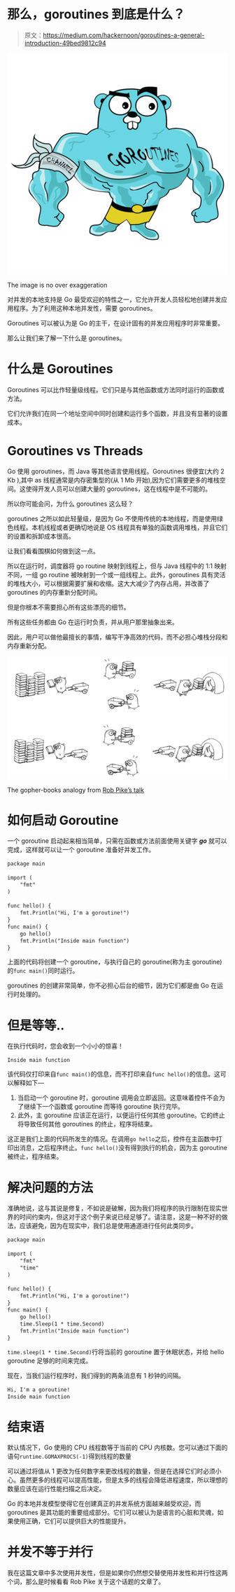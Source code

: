 # 那么，goroutines 到底是什么？

> 原文：<https://medium.com/hackernoon/goroutines-a-general-introduction-49bed9812c94>

![](img/9b24d628a9ad6d83d2bb1f60d988a094.png)

The image is no over exaggeration

对并发的本地支持是 Go 最受欢迎的特性之一，它允许开发人员轻松地创建并发应用程序。为了利用这种本地并发性，需要 goroutines。

Goroutines 可以被认为是 Go 的主干，在设计固有的并发应用程序时非常重要。

那么让我们来了解一下什么是 goroutines。

# **什么是 Goroutines**

Goroutines 可以比作轻量级线程。它们只是与其他函数或方法同时运行的函数或方法。

它们允许我们在同一个地址空间中同时创建和运行多个函数，并且没有显著的设置成本。

# **Goroutines vs Threads**

Go 使用 goroutines，而 Java 等其他语言使用线程。Goroutines 很便宜(大约 2 Kb ),其中 as 线程通常是内存密集型的(从 1 Mb 开始),因为它们需要更多的堆栈空间。这使得开发人员可以创建大量的 goroutines，这在线程中是不可能的。

所以你可能会问，为什么 goroutines 这么轻？

goroutines 之所以如此轻量级，是因为 Go 不使用传统的本地线程，而是使用绿色线程。本机线程或者更确切地说是 OS 线程具有单独的函数调用堆栈，并且它们的设置和拆卸成本很高。

让我们看看围棋如何做到这一点。

所以在运行时，调度器将 go routine 映射到线程上，但与 Java 线程中的 1:1 映射不同，一组 go routine 被映射到一个或一组线程上。此外，goroutines 具有灵活的堆栈大小，可以根据需要扩展和收缩。这大大减少了内存占用，并改善了 goroutines 的内存重新分配时间。

但是你根本不需要担心所有这些漂亮的细节。

所有这些任务都由 Go 在运行时负责，并从用户那里抽象出来。

因此，用户可以做他最擅长的事情，编写干净高效的代码，而不必担心堆栈分段和内存重新分配。

![](img/7b4e811d5cf2ddfca224eaf2471fec20.png)

The gopher-books analogy from [Rob Pike’s talk](https://www.youtube.com/watch?v=cN_DpYBzKso)

# **如何启动 Goroutine**

一个 goroutine 启动起来相当简单，只需在函数或方法前面使用关键字 ***go*** 就可以完成，这样就可以让一个 goroutine 准备好并发工作。

```
package main

import (  
    "fmt"
)

func hello() {  
    fmt.Println("Hi, I'm a goroutine!")
}
func main() {  
    go hello()
    fmt.Println("Inside main function")
}
```

上面的代码将创建一个 goroutine，与执行自己的 goroutine(称为主 goroutine)的`func main()`同时运行。

goroutines 的创建非常简单，你不必担心后台的细节，因为它们都是由 Go 在运行时处理的。

# 但是等等..

在执行代码时，您会收到一个小小的惊喜！

```
Inside main function
```

该代码仅打印来自`func main()`的信息，而不打印来自`func hello()`的信息。这可以解释如下—

1.  当启动一个 goroutine 时，goroutine 调用会立即返回。这意味着控件不会为了继续下一个函数或 goroutine 而等待 goroutine 执行完毕。
2.  此外，主 goroutine 应该正在运行，以便运行任何其他 goroutine。它的终止将导致任何其他 goroutines 的终止，程序将结束。

这正是我们上面的代码所发生的情况。在调用`go hello`之后，控件在主函数中打印出消息，之后程序终止。`func hello()`没有得到执行的机会，因为主 goroutine 被终止，程序结束。

# 解决问题的方法

准确地说，这与其说是修复，不如说是破解，因为我们将程序的执行限制在现实世界的时间约束内，但这对于这个例子来说已经足够了。请注意，这是一种不好的做法，应该避免，因为在现实中，我们总是使用通道进行任何此类同步。

```
package main

import (  
    "fmt"
    "time"
)

func hello() {  
    fmt.Println("Hi, I'm a goroutine!")
}
func main() {  
    go hello()
    time.Sleep(1 * time.Second)
    fmt.Println("Inside main function")
}
```

`time.sleep(1 * time.Second)`行将当前的 goroutine 置于休眠状态，并给 hello goroutine 足够的时间来完成。

现在，当我们运行程序时，我们得到的两条消息有 1 秒钟的间隔。

```
Hi, I'm a goroutine! 
Inside main function
```

# 结束语

默认情况下，Go 使用的 CPU 线程数等于当前的 CPU 内核数。您可以通过下面的语句`runtime.GOMAXPROCS(-1)`得到线程的数量

可以通过将值从 1 更改为任何数字来更改线程的数量，但是在选择它们时必须小心。虽然更多的线程可以提高性能，但是太多的线程会降低进程速度，所以理想的数量应该在运行性能扫描之后决定。

Go 的本地并发模型使得它在创建真正的并发系统方面越来越受欢迎，而 goroutines 是其功能的重要组成部分。它们可以被认为是语言的心脏和灵魂，如果使用正确，它们可以提供巨大的性能提升。

# 并发不等于并行

我在这篇文章中多次使用并发性，但是如果你仍然想交替使用并发性和并行性这两个词，那么是时候看看 Rob Pike 关于这个话题的文章了。
